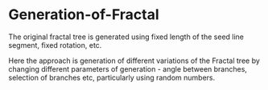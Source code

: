 # Generation-of-Fractal

The original fractal tree is generated using fixed length of the seed line segment, fixed rotation, etc.

Here the approach is generation of different variations of the Fractal tree by changing different parameters of generation - angle between branches, selection of branches etc, particularly using random numbers.
